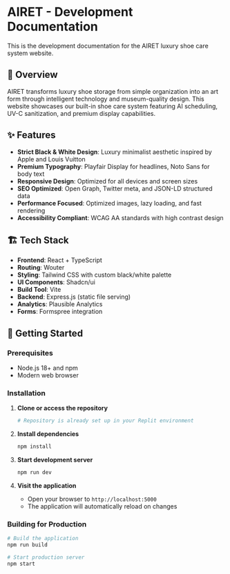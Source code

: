 # AIRET - Development Documentation

This is the development documentation for the AIRET luxury shoe care system website.

## 🎯 Overview

AIRET transforms luxury shoe storage from simple organization into an art form through intelligent technology and museum-quality design. This website showcases our built-in shoe care system featuring AI scheduling, UV-C sanitization, and premium display capabilities.

## ✨ Features

- **Strict Black & White Design**: Luxury minimalist aesthetic inspired by Apple and Louis Vuitton
- **Premium Typography**: Playfair Display for headlines, Noto Sans for body text
- **Responsive Design**: Optimized for all devices and screen sizes
- **SEO Optimized**: Open Graph, Twitter meta, and JSON-LD structured data
- **Performance Focused**: Optimized images, lazy loading, and fast rendering
- **Accessibility Compliant**: WCAG AA standards with high contrast design

## 🏗️ Tech Stack

- **Frontend**: React + TypeScript
- **Routing**: Wouter
- **Styling**: Tailwind CSS with custom black/white palette
- **UI Components**: Shadcn/ui
- **Build Tool**: Vite
- **Backend**: Express.js (static file serving)
- **Analytics**: Plausible Analytics
- **Forms**: Formspree integration

## 🚀 Getting Started

### Prerequisites

- Node.js 18+ and npm
- Modern web browser

### Installation

1. **Clone or access the repository**
   ```bash
   # Repository is already set up in your Replit environment
   ```

2. **Install dependencies**
   ```bash
   npm install
   ```

3. **Start development server**
   ```bash
   npm run dev
   ```

4. **Visit the application**
   - Open your browser to `http://localhost:5000`
   - The application will automatically reload on changes

### Building for Production

```bash
# Build the application
npm run build

# Start production server
npm start
